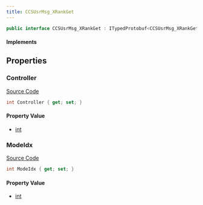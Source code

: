 ```yaml
---
title: CCSUsrMsg_XRankGet
---
```


```csharp
public interface CCSUsrMsg_XRankGet : ITypedProtobuf<CCSUsrMsg_XRankGet>, INativeHandle, INetMessage<CCSUsrMsg_XRankGet>, IDisposable
```

#### Implements

## Properties

### Controller

[Source Code](https://github.com/swiftly-solution/swiftlys2/blob/main/managed/src/SwiftlyS2.Generated/Protobufs/Interfaces/CCSUsrMsg_XRankGet.cs#L21)

```csharp
int Controller { get; set; }
```

#### Property Value

- [int](https://learn.microsoft.com/dotnet/api/system.int32)

### ModeIdx

[Source Code](https://github.com/swiftly-solution/swiftlys2/blob/main/managed/src/SwiftlyS2.Generated/Protobufs/Interfaces/CCSUsrMsg_XRankGet.cs#L18)

```csharp
int ModeIdx { get; set; }
```

#### Property Value

- [int](https://learn.microsoft.com/dotnet/api/system.int32)

